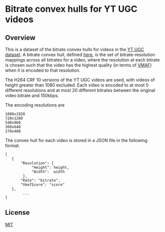 # Bitrate convex hulls for YT UGC videos

## Overview
This is a dataset of the bitrate convex hulls for videos in the [YT UGC dataset](https://media.withyoutube.com/). 
A bitrate convex hull, defined [here](https://netflixtechblog.com/per-title-encode-optimization-7e99442b62a2), is the set of 
bitrate-resolution mappings across all bitrates for a video, where the resolution at each bitrate is chosen such that
the video has the highest quality (in terms of [VMAF](https://github.com/netflix/vmaf)) when it is encoded to that resolution. 

The H264 CRF 10 versions of the YT UGC videos are used, with videos of height greater than 1080 excluded. Each video is
encoded to at most 5 different resolutions and at most 20 different bitrates between the original video bitrate and 150kbps. 

The encoding resolutions are
```
1080x1920
720x1280
540x960 
360x640
270x480
```


The convex hull for each video is stored in a JSON file in the following 
format.
```
[
   {
       "Resolution": {
            "Height": height,
            "Width":  width
        },
       "Rate": "bitrate",
       "VmafScore": "score"
   },
        ...
]
```

## License

[MIT](https://choosealicense.com/licenses/mit/)


